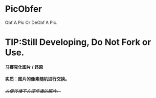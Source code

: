 # PicObfer
Obf A Pic Or DeObf A Pic.


# TIP:Still Developing, Do Not Fork or Use.

#### 马赛克化图片 / 还原

#### 实质：图片的像素随机进行交换。

###### ~~方便传播不方便传播的照片。~~
